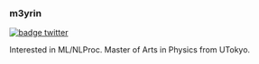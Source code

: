 ### m3yrin
[![badge twitter](https://img.shields.io/badge/twitter-@m3yrin-1da1f2.svg?style=flat-square&logo=twitter)](https://twitter.com/m3yrin)

Interested in ML/NLProc. Master of Arts in Physics from UTokyo.
